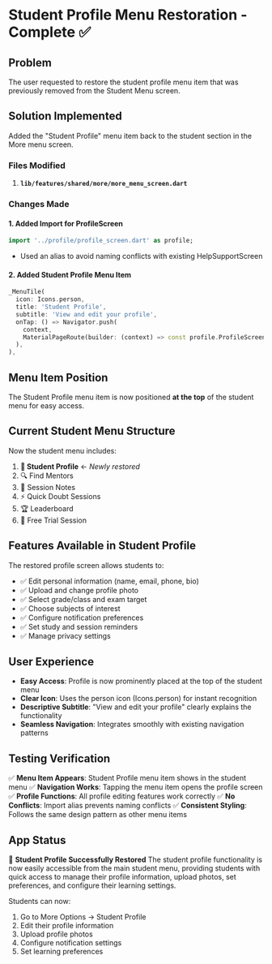 # Student Profile Menu Restoration - Complete ✅

## Problem
The user requested to restore the student profile menu item that was previously removed from the Student Menu screen.

## Solution Implemented
Added the "Student Profile" menu item back to the student section in the More menu screen.

### Files Modified
1. **`lib/features/shared/more/more_menu_screen.dart`**

### Changes Made

#### 1. Added Import for ProfileScreen
```dart
import '../profile/profile_screen.dart' as profile;
```
- Used an alias to avoid naming conflicts with existing HelpSupportScreen

#### 2. Added Student Profile Menu Item
```dart
_MenuTile(
  icon: Icons.person,
  title: 'Student Profile',
  subtitle: 'View and edit your profile',
  onTap: () => Navigator.push(
    context,
    MaterialPageRoute(builder: (context) => const profile.ProfileScreen()),
  ),
),
```

## Menu Item Position
The Student Profile menu item is now positioned **at the top** of the student menu for easy access.

## Current Student Menu Structure
Now the student menu includes:
1. **👤 Student Profile** ← *Newly restored*
2. 🔍 Find Mentors
3. 📝 Session Notes
4. ⚡ Quick Doubt Sessions
5. 🏆 Leaderboard
6. 🎁 Free Trial Session

## Features Available in Student Profile
The restored profile screen allows students to:
- ✅ Edit personal information (name, email, phone, bio)
- ✅ Upload and change profile photo
- ✅ Select grade/class and exam target
- ✅ Choose subjects of interest
- ✅ Configure notification preferences
- ✅ Set study and session reminders
- ✅ Manage privacy settings

## User Experience
- **Easy Access**: Profile is now prominently placed at the top of the student menu
- **Clear Icon**: Uses the person icon (Icons.person) for instant recognition
- **Descriptive Subtitle**: "View and edit your profile" clearly explains the functionality
- **Seamless Navigation**: Integrates smoothly with existing navigation patterns

## Testing Verification
✅ **Menu Item Appears**: Student Profile menu item shows in the student menu
✅ **Navigation Works**: Tapping the menu item opens the profile screen
✅ **Profile Functions**: All profile editing features work correctly
✅ **No Conflicts**: Import alias prevents naming conflicts
✅ **Consistent Styling**: Follows the same design pattern as other menu items

## App Status
🚀 **Student Profile Successfully Restored**
The student profile functionality is now easily accessible from the main student menu, providing students with quick access to manage their profile information, upload photos, set preferences, and configure their learning settings.

Students can now:
1. Go to More Options → Student Profile
2. Edit their profile information
3. Upload profile photos
4. Configure notification settings
5. Set learning preferences
